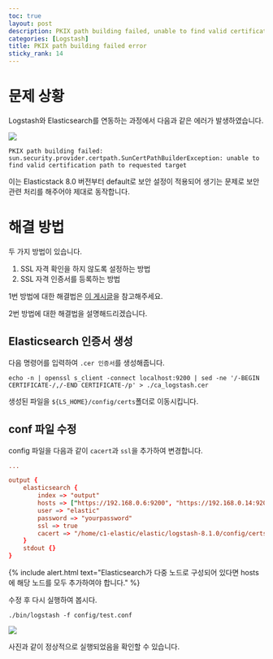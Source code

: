 ```yaml
---
toc: true
layout: post
description: PKIX path building failed, unable to find valid certification path to requested target 에러 해결법.
categories: [Logstash]
title: PKIX path building failed error
sticky_rank: 14
---
```


# 문제 상황

Logstash와 Elasticsearch를 연동하는 과정에서 다음과 같은 에러가 발생하였습니다.

![]({{site.baseurl}}/images/2022-05-14-pkix-path-building-failed/error1.png)

`PKIX path building failed: sun.security.provider.certpath.SunCertPathBuilderException: unable to find valid certification path to requested target`

이는 Elasticstack 8.0 버전부터 default로 보안 설정이 적용되어 생기는 문제로 보안 관련 처리를 해주어야 제대로 동작합니다.

# 해결 방법

두 가지 방법이 있습니다.
1. SSL 자격 확인을 하지 않도록 설정하는 방법
2. SSL 자격 인증서를 등록하는 방법

1번 방법에 대한 해결법은 [이 게시글](https://knu-cd2.github.io/blog/logstash/2022/05/14/logstash-to-elasticsearch.html)을 참고해주세요.

2번 방법에 대한 해결법을 설명해드리겠습니다.

## Elasticsearch 인증서 생성

다음 명령어를 입력하여 `.cer 인증서`를 생성해줍니다.

```shell
echo -n | openssl s_client -connect localhost:9200 | sed -ne '/-BEGIN CERTIFICATE-/,/-END CERTIFICATE-/p' > ./ca_logstash.cer
```

생성된 파일을 `${LS_HOME}/config/certs`폴더로 이동시킵니다.

## conf 파일 수정

config 파일을 다음과 같이 `cacert`과 `ssl`을 추가하여 변경합니다.

```conf
...

output {
    elasticsearch {
        index => "output"
        hosts => ["https://192.168.0.6:9200", "https://192.168.0.14:9200", "https://192.168.0.15:9200"]
        user => "elastic"
        password => "yourpassword"
        ssl => true
        cacert => "/home/c1-elastic/elastic/logstash-8.1.0/config/certs/ca_logstash.cer"
    }
    stdout {}
}
```

{% include alert.html text="Elasticsearch가 다중 노드로 구성되어 있다면 hosts에 해당 노드를 모두 추가하여야 합니다." %}

수정 후 다시 실행하여 봅시다.

```shell
./bin/logstash -f config/test.conf
```

![]({{site.baseurl}}/images/2022-05-14-pkix-path-building-failed/done1.png)

사진과 같이 정상적으로 실행되었음을 확인할 수 있습니다.